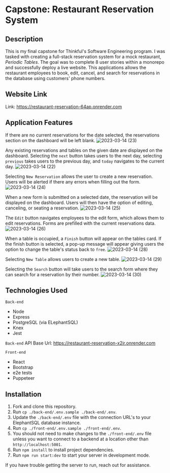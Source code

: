 # Capstone: Restaurant Reservation System

## Description

This is my final capstone for Thinkful's Software Engineering program. I was tasked with creating a full-stack reservation system for a mock restaurant, _Periodic Tables_. The goal was to complete 8 user stories within a monorepo and successfully deploy a live website. This applications allows the restaurant employees to book, edit, cancel, and search for reservations in the database using customers' phone numbers.

## Website Link

Link: https://restaurant-reservation-64ap.onrender.com

## Application Features

If there are no current reservations for the date selected, the reservations section on the dashboard will be left blank.
![2023-03-14 (23)](https://user-images.githubusercontent.com/114017039/225180702-9b284928-2ba2-4396-9590-f524a2aa82f0.png)

Any existing reservations and tables on the given date are displayed on the dashboard. Selecting the `next` button takes users to the next day, selecting `previous` takes users to the previous day, and `today` navigates to the current day.
![2023-03-14 (22)](https://user-images.githubusercontent.com/114017039/225180760-c6f7c356-c6b4-4116-b835-78e15dafa0c3.png)

Selecting `New Reservation` allows the user to create a new reservation. Users will be alerted if there any errors when filling out the form.
![2023-03-14 (24)](https://user-images.githubusercontent.com/114017039/225180819-a8c6440f-f351-4d08-8f5d-c8856e20f203.png)

When a new form is submitted on a selected date, the reservation will be displayed on the dashboard. Users will then have the option of editing, canceling, or seating a reservation. 
![2023-03-14 (25)](https://user-images.githubusercontent.com/114017039/225180857-d7b23e40-3f08-4b3c-a596-558f2fd00469.png)

The `Edit` button navigates employees to the edit form, which allows them to edit reservations. Forms are prefilled with the current reservations data. 
![2023-03-14 (26)](https://user-images.githubusercontent.com/114017039/225180866-a0defc03-4514-4170-91b7-b9e112fcbbf1.png)

When a table is occupied, a `Finish` button will appear on the tables card. If the finish button is selected, a pop-up message will appear giving users the option to change the table's status back to `free`.
![2023-03-14 (28)](https://user-images.githubusercontent.com/114017039/225180871-036834e1-fdb5-498f-9902-77c2d7659ec7.png)

Selecting `New Table` allows users to create a new table.
![2023-03-14 (29)](https://user-images.githubusercontent.com/114017039/225180876-2bd9a1e9-8c6c-4495-8c5f-355920a1eb5e.png)

Selecting the `Search` button will take users to the search form where they can search for a reservation by their number.
![2023-03-14 (30)](https://user-images.githubusercontent.com/114017039/225180886-a6365944-b7c5-4fdd-b8b9-e1d0d9831450.png)


## Technologies Used

`Back-end`

- Node
- Express
- PostgreSQL (via ELephantSQL)
- Knex
- Jest

`Back-end` 
API Base Url: https://restaurant-reservation-x2ir.onrender.com

`Front-end`

- React
- Bootstrap
- e2e tests
- Puppeteer

## Installation

1. Fork and clone this repository.
1. Run `cp ./back-end/.env.sample ./back-end/.env`.
1. Update the `./back-end/.env` file with the connection URL's to your ElephantSQL database instance.
1. Run `cp ./front-end/.env.sample ./front-end/.env`.
1. You should not need to make changes to the `./front-end/.env` file unless you want to connect to a backend at a location other than `http://localhost:5001`.
1. Run `npm install` to install project dependencies.
1. Run `npm run start:dev` to start your server in development mode.

If you have trouble getting the server to run, reach out for assistance.
